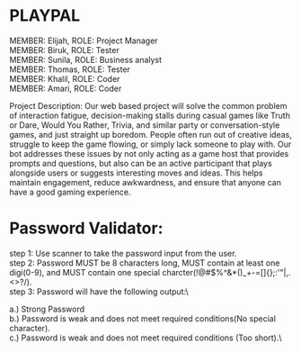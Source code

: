 # PLAYPAL 

MEMBER: Elijah,           ROLE: Project Manager\
MEMBER: Biruk,            ROLE: Tester\
MEMBER: Sunila,           ROLE: Business analyst\
MEMBER: Thomas,           ROLE: Tester\
MEMBER: Khalil,           ROLE: Coder\
MEMBER: Amari,            ROLE: Coder

Project Description: 
Our web based project will solve the common problem of interaction fatigue, decision-making stalls during casual games like Truth or Dare, Would You Rather, Trivia, and similar party or conversation-style games, and just straight up boredom. People often run out of creative ideas, struggle to keep the game flowing, or simply lack someone to play with. Our bot addresses these issues by not only acting as a game host that provides prompts and questions, but also can be an active participant that plays alongside users or suggests interesting moves and ideas. This helps maintain engagement, reduce awkwardness, and ensure that anyone can have a good gaming experience.

# Password Validator:
step 1: Use scanner to take the password input from the user.\
step 2: Password MUST be 8 characters long, MUST contain at least one digi(0-9), and MUST contain one special charcter(!@#$%^&*()_+-=[]{};:'"\|,.<>?/).\
step 3: Password will have the following output:\

  a.) Strong Password\
  b.) Password is weak and does not meet required conditions(No special character).\
  c.) Password is weak and does not meet required conditions (Too short).\




